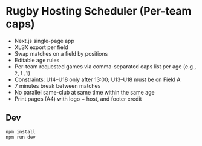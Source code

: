 # Rugby Hosting Scheduler (Per-team caps)

- Next.js single-page app
- XLSX export per field
- Swap matches on a field by positions
- Editable age rules
- Per-team requested games via comma-separated caps list per age (e.g., `2,1,1`)
- Constraints: U14–U18 only after 13:00; U13–U18 must be on Field A
- 7 minutes break between matches
- No parallel same-club at same time within the same age
- Print pages (A4) with logo + host, and footer credit

## Dev
```
npm install
npm run dev
```
